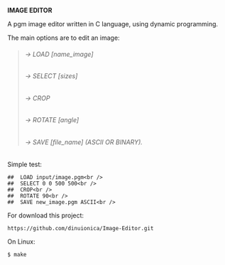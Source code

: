 
**IMAGE EDITOR**<br />

 A pgm image editor written in C language, using dynamic programming.

 The main options are to edit an image:
 
 >###### -> LOAD [name_image]<br />
 >###### -> SELECT [sizes]<br />
 >###### -> CROP<br />
 >###### -> ROTATE [angle]<br />
 >###### -> SAVE [file_name] (ASCII OR BINARY).<br />

Simple test:<br />
```
##  LOAD input/image.pgm<br />
##  SELECT 0 0 500 500<br />
##  CROP<br />
##  ROTATE 90<br />
##  SAVE new_image.pgm ASCII<br />
```
For download this project:
```
https://github.com/dinuionica/Image-Editor.git
```

On Linux:

```
$ make
```

